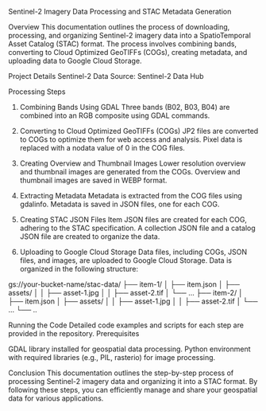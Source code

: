 Sentinel-2 Imagery Data Processing and STAC Metadata Generation

Overview
This documentation outlines the process of downloading, processing, and organizing Sentinel-2 imagery data into a SpatioTemporal Asset Catalog (STAC) format. The process involves combining bands, converting to Cloud Optimized GeoTIFFs (COGs), creating metadata, and uploading data to Google Cloud Storage.

Project Details
Sentinel-2 Data Source: Sentinel-2 Data Hub

Processing Steps

1. Combining Bands Using GDAL
Three bands (B02, B03, B04) are combined into an RGB composite using GDAL commands.

2. Converting to Cloud Optimized GeoTIFFs (COGs)
JP2 files are converted to COGs to optimize them for web access and analysis.
Pixel data is replaced with a nodata value of 0 in the COG files.

4. Creating Overview and Thumbnail Images
Lower resolution overview and thumbnail images are generated from the COGs.
Overview and thumbnail images are saved in WEBP format.

6. Extracting Metadata
Metadata is extracted from the COG files using gdalinfo.
Metadata is saved in JSON files, one for each COG.

8. Creating STAC JSON Files
Item JSON files are created for each COG, adhering to the STAC specification.
A collection JSON file and a catalog JSON file are created to organize the data.

10. Uploading to Google Cloud Storage
Data files, including COGs, JSON files, and images, are uploaded to Google Cloud Storage.
Data is organized in the following structure:

gs://your-bucket-name/stac-data/
├── item-1/
│   ├── item.json
│   ├── assets/
│   │   ├── asset-1.jpg
│   │   ├── asset-2.tif
│   └── ...
├── item-2/
│   ├── item.json
│   ├── assets/
│   │   ├── asset-1.jpg
│   │   ├── asset-2.tif
│   └── ...
└── ..

Running the Code
Detailed code examples and scripts for each step are provided in the repository.
Prerequisites

GDAL library installed for geospatial data processing.
Python environment with required libraries (e.g., PIL, rasterio) for image processing.

Conclusion
This documentation outlines the step-by-step process of processing Sentinel-2 imagery data and organizing it into a STAC format. By following these steps, you can efficiently manage and share your geospatial data for various applications.
